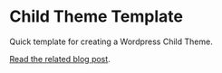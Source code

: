 # Child Theme Template

Quick template for creating a Wordpress Child Theme.

<a href="http://benpearson.com.au/quick-template-for-creating-a-wordpress-child-theme/">Read the related blog post</a>.
